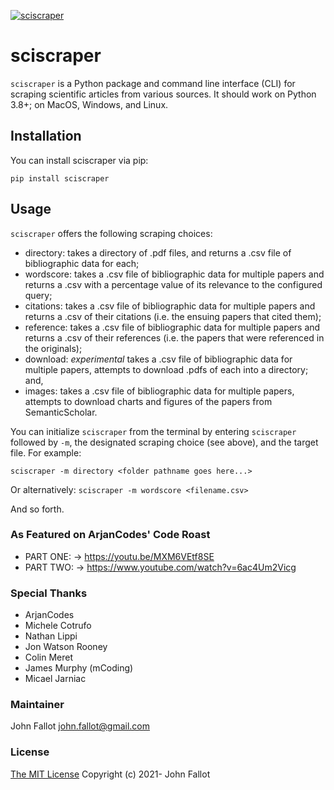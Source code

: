 [![sciscraper](https://github.com/Pathos315/sciscraper/actions/workflows/tests.yaml/badge.svg)](https://github.com/Pathos315/sciscraper/actions/workflows/tests.yaml)

# sciscraper
`sciscraper` is a Python package and command line interface (CLI) for scraping scientific articles from various sources.
It should work on Python 3.8+; on MacOS, Windows, and Linux.

## Installation

You can install sciscraper via pip:

```pip install sciscraper```

## Usage

`sciscraper` offers the following scraping choices:
- directory: takes a directory of .pdf files, and returns a .csv file of bibliographic data for each;
- wordscore: takes a .csv file of bibliographic data for multiple papers and returns a .csv with a percentage value of its relevance to the configured query;
- citations: takes a .csv file of bibliographic data for multiple papers and returns a .csv of their citations (i.e. the ensuing papers that cited them);
- reference: takes a .csv file of bibliographic data for multiple papers and returns a .csv of their references (i.e. the papers that were referenced in the originals);
- download: *experimental* takes a .csv file of bibliographic data for multiple papers, attempts to download .pdfs of each into a directory; and,
- images: takes a .csv file of bibliographic data for multiple papers, attempts to download charts and figures of the papers from SemanticScholar.

You can initialize `sciscraper` from the terminal by entering `sciscraper` followed by `-m`, the designated scraping choice (see above), and the target file. For example:

```sciscraper -m directory <folder pathname goes here...>```

Or alternatively:
```sciscraper -m wordscore <filename.csv>```

And so forth.

### As Featured on ArjanCodes' Code Roast
- PART ONE: -> https://youtu.be/MXM6VEtf8SE
- PART TWO: -> https://www.youtube.com/watch?v=6ac4Um2Vicg

### Special Thanks
- ArjanCodes
- Michele Cotrufo
- Nathan Lippi
- Jon Watson Rooney
- Colin Meret
- James Murphy (mCoding)
- Micael Jarniac

### Maintainer
John Fallot
john.fallot@gmail.com

### License
[The MIT License](https://opensource.org/licenses/MIT)
Copyright (c) 2021-
John Fallot
